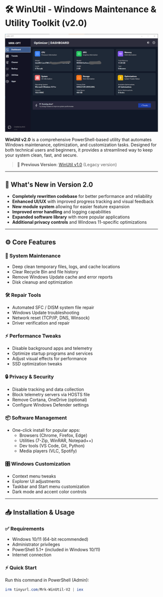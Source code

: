# 🛠️ WinUtil - Windows Maintenance & Utility Toolkit (v2.0)

![WinUtil Preview](assets/Preview.png)

**WinUtil v2.0** is a comprehensive PowerShell-based utility that automates Windows maintenance, optimization, and customization tasks. Designed for both technical users and beginners, it provides a streamlined way to keep your system clean, fast, and secure.

> 📜 **Previous Version**: [WinUtil v1.0](https://github.com/Mrkweb15/mrkwebWinutil) (Legacy version)
> 
---

## 🚀 What's New in Version 2.0
- **Completely rewritten codebase** for better performance and reliability
- **Enhanced UI/UX** with improved progress tracking and visual feedback
- **New module system** allowing for easier feature expansion
- **Improved error handling** and logging capabilities
- **Expanded software library** with more popular applications
- **Additional privacy controls** and Windows 11-specific optimizations

---

## ⚙️ Core Features

### 🧹 System Maintenance
- Deep clean temporary files, logs, and cache locations
- Clear Recycle Bin and file history
- Remove Windows Update cache and error reports
- Disk cleanup and optimization

### 🛠️ Repair Tools
- Automated SFC / DISM system file repair
- Windows Update troubleshooting
- Network reset (TCP/IP, DNS, Winsock)
- Driver verification and repair

### ⚡ Performance Tweaks
- Disable background apps and telemetry
- Optimize startup programs and services
- Adjust visual effects for performance
- SSD optimization tweaks

### 🔒 Privacy & Security
- Disable tracking and data collection
- Block telemetry servers via HOSTS file
- Remove Cortana, OneDrive (optional)
- Configure Windows Defender settings

### 📦 Software Management
- One-click install for popular apps:
  - Browsers (Chrome, Firefox, Edge)
  - Utilities (7-Zip, WinRAR, Notepad++)
  - Dev tools (VS Code, Git, Python)
  - Media players (VLC, Spotify)

### 🎛️ Windows Customization
- Context menu tweaks
- Explorer UI adjustments
- Taskbar and Start menu customization
- Dark mode and accent color controls

---

## 📥 Installation & Usage

### ✅ Requirements
- Windows 10/11 (64-bit recommended)
- Administrator privileges
- PowerShell 5.1+ (included in Windows 10/11)
- Internet connection

### ⚡ Quick Start
Run this command in PowerShell (Admin):

```powershell
irm tinyurl.com/Mrk-WinUtil-V2 | iex
